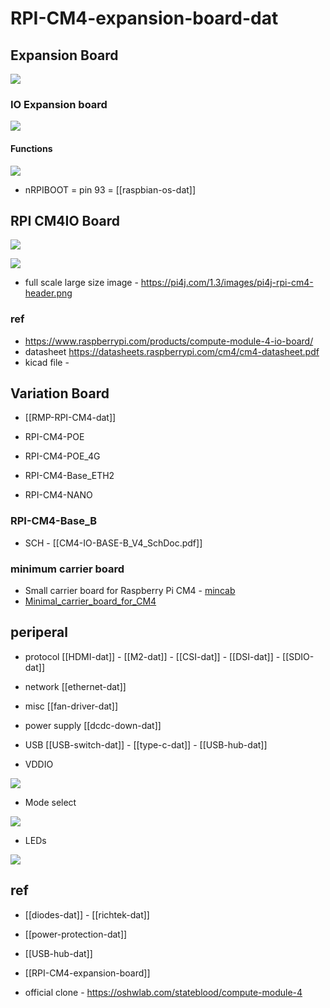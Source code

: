 
# RPI-CM4-expansion-board-dat

## Expansion Board 

![](2023-10-27-16-49-05.png)

### IO Expansion board 

![](2023-10-27-16-53-47.png)

#### Functions 

![](2024-11-22-19-26-09.png)

- nRPIBOOT = pin 93 = [[raspbian-os-dat]]

## RPI CM4IO Board 

![](2023-11-30-14-27-01.png)

![](2023-11-30-14-27-26.png)

- full scale large size image - https://pi4j.com/1.3/images/pi4j-rpi-cm4-header.png

### ref 


- https://www.raspberrypi.com/products/compute-module-4-io-board/
- datasheet https://datasheets.raspberrypi.com/cm4/cm4-datasheet.pdf
- kicad file - 


## Variation Board 

- [[RMP-RPI-CM4-dat]]


- RPI-CM4-POE
- RPI-CM4-POE_4G

- RPI-CM4-Base_ETH2
- RPI-CM4-NANO

### RPI-CM4-Base_B

- SCH - [[CM4-IO-BASE-B_V4_SchDoc.pdf]]


### minimum carrier board 
- Small carrier board for Raspberry Pi CM4 - [mincab](https://uplab.pro/2021/10/mincab/)
- [Minimal_carrier_board_for_CM4](https://github.com/dronecz/Minimal_carrier_board_for_CM4)


## periperal 

- protocol [[HDMI-dat]] - [[M2-dat]] - [[CSI-dat]] - [[DSI-dat]] - [[SDIO-dat]] 

- network [[ethernet-dat]] 

- misc [[fan-driver-dat]]  

- power supply [[dcdc-down-dat]] 

- USB [[USB-switch-dat]] - [[type-c-dat]] - [[USB-hub-dat]]

- VDDIO 

![](2023-11-30-15-45-20.png)

- Mode select 

![](2023-11-30-15-45-39.png)

- LEDs 

![](2023-11-30-15-55-03.png)


## ref

- [[diodes-dat]] - [[richtek-dat]]

- [[power-protection-dat]]

- [[USB-hub-dat]]

- [[RPI-CM4-expansion-board]]

- official clone - https://oshwlab.com/stateblood/compute-module-4